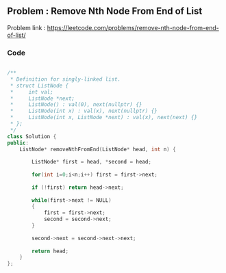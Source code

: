 ## Problem :  Remove Nth Node From End of List

Problem link : https://leetcode.com/problems/remove-nth-node-from-end-of-list/

### Code 

```C++

/**
 * Definition for singly-linked list.
 * struct ListNode {
 *     int val;
 *     ListNode *next;
 *     ListNode() : val(0), next(nullptr) {}
 *     ListNode(int x) : val(x), next(nullptr) {}
 *     ListNode(int x, ListNode *next) : val(x), next(next) {}
 * };
 */
class Solution {
public:
    ListNode* removeNthFromEnd(ListNode* head, int n) {
        
        ListNode* first = head, *second = head;
        
        for(int i=0;i<n;i++) first = first->next;
        
        if (!first) return head->next;
        
        while(first->next != NULL)
        {
            first = first->next;
            second = second->next;
        }
        
        second->next = second->next->next;
        
        return head;
    }
};
```
